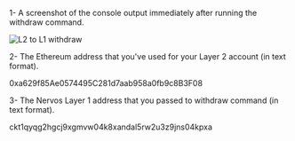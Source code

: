 1- A screenshot of the console output immediately after running the withdraw command.

![L2 to L1 withdraw](https://user-images.githubusercontent.com/83914557/131673987-59ee53d4-3726-4843-b765-0bc83b8fd7c5.png)


2- The Ethereum address that you've used for your Layer 2 account (in text format).

0xa629f85Ae0574495C281d7aab958a0fb9c8B3F08

3- The Nervos Layer 1 address that you passed to withdraw command (in text format).

ckt1qyqg2hgcj9xgmvw04k8xandal5rw2u3z9jns04kpxa
